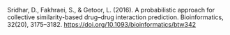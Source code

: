 Sridhar, D., Fakhraei, S., & Getoor, L. (2016). A probabilistic approach for collective similarity-based drug–drug interaction prediction. Bioinformatics, 32(20), 3175–3182. https://doi.org/10.1093/bioinformatics/btw342
